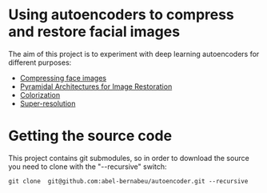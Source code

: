 # Using autoencoders to compress and restore facial images

The aim of this project is to experiment with deep learning autoencoders for different purposes:
- [Compressing face images](https://github.com/abel-bernabeu/facecompressor/blob/master/README.md)
- [Pyramidal Architectures for Image Restoration](pyramidal/README.md)
- [Colorization](colorization/README.md)
- [Super-resolution](https://github.com/calebemonteiro/AIDL_Project/blob/master/README.md)


# Getting the source code

This project contains git submodules, so in order to download the source you need to clone with the "--recursive" switch:

```git clone  git@github.com:abel-bernabeu/autoencoder.git --recursive```



